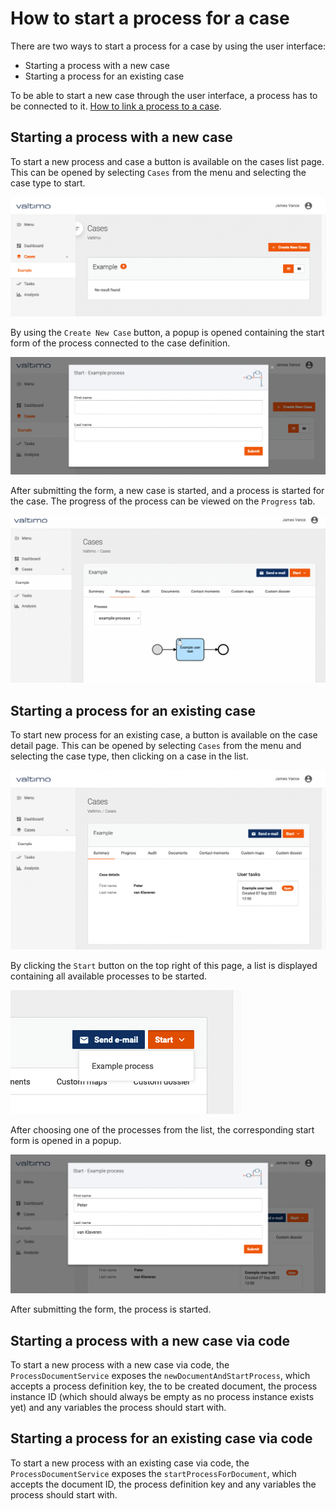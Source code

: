 # How to start a process for a case

There are two ways to start a process for a case by using the user interface:
- Starting a process with a new case
- Starting a process for an existing case

To be able to start a new case through the user interface, a process has to be connected to it. 
[How to link a process to a case](link-process-and-case.md).

## Starting a process with a new case

To start a new process and case a button is available on the cases list page. This can be opened by selecting `Cases`
from the menu and selecting the case type to start.

![List of example cases](img/empty-example-case-list.png)

By using the `Create New Case` button, a popup is opened containing the start form of the process connected to the case
definition.

![Form used to start new case](img/new-case-start-form.png)

After submitting the form, a new case is started, and a process is started for the case. The progress of the process can
be viewed on the `Progress` tab. 

![img.png](img/case-progress-tab.png)

## Starting a process for an existing case

To start new process for an existing case, a button is available on the case detail page. This can be opened by 
selecting `Cases` from the menu and selecting the case type, then clicking on a case in the list.

![Case detail page](img/case-detail-page.png)

By clicking the `Start` button on the top right of this page, a list is displayed containing all available processes to
be started.

![List of avilable processes](img/process-list.png)

After choosing one of the processes from the list, the corresponding start form is opened in a popup.

![New process popup](img/new-process-popup.png)

After submitting the form, the process is started.

## Starting a process with a new case via code

To start a new process with a new case via code, the `ProcessDocumentService` exposes the `newDocumentAndStartProcess`, 
which accepts a process definition key, the to be created document, the process instance ID 
(which should always be empty as no process instance exists yet) and any variables the process should start with.

## Starting a process for an existing case via code

To start a new process with an existing case via code, the `ProcessDocumentService` exposes the `startProcessForDocument`,
which accepts the document ID, the process definition key and any variables the process should start with.
